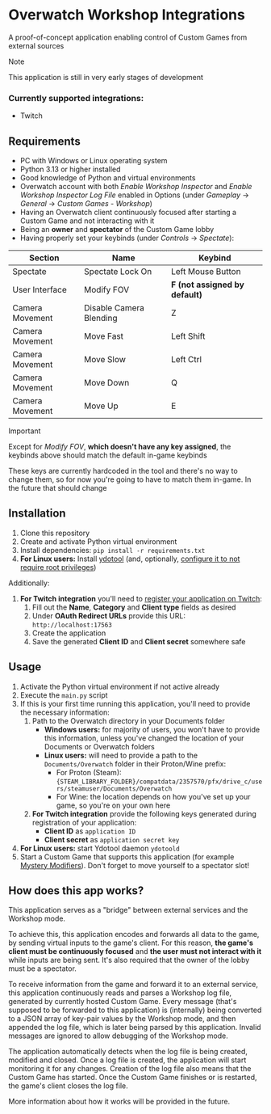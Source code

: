 # Overwatch Workshop Integrations

A proof-of-concept application enabling control of Custom Games from external sources

> [!NOTE]
> This application is still in very early stages of development

### Currently supported integrations:

- Twitch

## Requirements

- PC with Windows or Linux operating system
- Python 3.13 or higher installed
- Good knowledge of Python and virtual environments
- Overwatch account with both _Enable Workshop Inspector_ and _Enable Workshop Inspector Log File_ enabled in Options (under _Gameplay_ → _General_ → _Custom Games - Workshop_)
- Having an Overwatch client continuously focused after starting a Custom Game and not interacting with it
- Being an **owner** and **spectator** of the Custom Game lobby
- Having properly set your keybinds (under _Controls_ → _Spectate_):

| Section         | Name                    | Keybind                             |
| --------------- | ----------------------- | ----------------------------------- |
| Spectate        | Spectate Lock On        | Left Mouse Button                   |
| User Interface  | Modify FOV              | **F** **(not assigned by default)** |
| Camera Movement | Disable Camera Blending | Z                                   |
| Camera Movement | Move Fast               | Left Shift                          |
| Camera Movement | Move Slow               | Left Ctrl                           |
| Camera Movement | Move Down               | Q                                   |
| Camera Movement | Move Up                 | E                                   |

> [!IMPORTANT]
> Except for _Modify FOV_, **which doesn't have any key assigned**, the keybinds above should match the default in-game keybinds
>
> These keys are currently hardcoded in the tool and there's no way to change them, so for now you're going to have to match them in-game. In the future that should change

## Installation

1. Clone this repository
2. Create and activate Python virtual environment
3. Install dependencies:
   `pip install -r requirements.txt`
4. **For Linux users:** Install [ydotool](https://github.com/ReimuNotMoe/ydotool) (and, optionally, [configure it to not require root privileges](https://github.com/ideasman42/nerd-dictation/blob/main/readme-ydotool.rst#configuring-ydotool))

Additionally:

1. **For Twitch integration** you'll need to [register your application on Twitch](https://dev.twitch.tv/console/apps/create):
   1. Fill out the **Name**, **Category** and **Client type** fields as desired
   2. Under **OAuth Redirect URLs** provide this URL: `http://localhost:17563`
   3. Create the application
   4. Save the generated **Client ID** and **Client secret** somewhere safe

## Usage

1. Activate the Python virtual environment if not active already
2. Execute the `main.py` script
3. If this is your first time running this application, you'll need to provide the necessary information:
   1. Path to the Overwatch directory in your Documents folder
      - **Windows users:** for majority of users, you won't have to provide this information, unless you've changed the location of your Documents or Overwatch folders
      - **Linux users:** will need to provide a path to the `Documents/Overwatch` folder in their Proton/Wine prefix:
        - For Proton (Steam): `{STEAM_LIBRARY_FOLDER}/compatdata/2357570/pfx/drive_c/users/steamuser/Documents/Overwatch`
        - For Wine: the location depends on how you've set up your game, so you're on your own here
   2. **For Twitch integration** provide the following keys generated during registration of your application:
      - **Client ID** as `application ID`
      - **Client secret** as `application secret key`
4. **For Linux users:** start Ydotool daemon `ydotoold`
5. Start a Custom Game that supports this application (for example [Mystery Modifiers](https://workshop.codes/mystery-modifiers)). Don't forget to move yourself to a spectator slot!

## How does this app works?

This application serves as a "bridge" between external services and the Workshop mode.

To achieve this, this application encodes and forwards all data to the game, by sending virtual inputs to the game's client. For this reason, **the game's client must be continuously focused** and **the user must not interact with it** while inputs are being sent. It's also required that the owner of the lobby must be a spectator.

To receive information from the game and forward it to an external service, this application continuously reads and parses a Workshop log file, generated by currently hosted Custom Game. Every message (that's supposed to be forwarded to this application) is (internally) being converted to a JSON array of key-pair values by the Workshop mode, and then appended the log file, which is later being parsed by this application. Invalid messages are ignored to allow debugging of the Workshop mode.

The application automatically detects when the log file is being created, modified and closed. Once a log file is created, the application will start monitoring it for any changes. Creation of the log file also means that the Custom Game has started. Once the Custom Game finishes or is restarted, the game's client closes the log file.

More information about how it works will be provided in the future.
